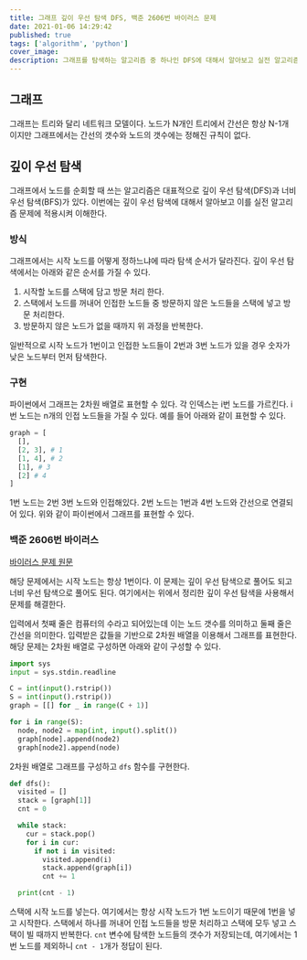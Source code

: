 ```yaml
---
title: 그래프 깊이 우선 탐색 DFS, 백준 2606번 바이러스 문제
date: 2021-01-06 14:29:42
published: true
tags: ['algorithm', 'python']
cover_image:
description: 그래프를 탐색하는 알고리즘 중 하나인 DFS에 대해서 알아보고 실전 알고리즘 문제에 적용하기
---
```


## 그래프

그래프는 트리와 달리 네트워크 모델이다. 노드가 N개인 트리에서 간선은 항상 N-1개 이지만 그래프에서는 간선의 갯수와 노드의 갯수에는 정해진 규칙이 없다.

## 깊이 우선 탐색

그래프에서 노드를 순회할 때 쓰는 알고리즘은 대표적으로 깊이 우선 탐색(DFS)과 너비 우선 탐색(BFS)가 있다. 이번에는 깊이 우선 탐색에 대해서 알아보고 이를 실전 알고리즘 문제에 적용시켜 이해한다.

### 방식

그래프에서는 시작 노드를 어떻게 정하느냐에 따라 탐색 순서가 달라진다. 깊이 우선 탐색에서는 아래와 같은 순서를 가질 수 있다.

1. 시작할 노드를 스택에 담고 방문 처리 한다.
2. 스택에서 노드를 꺼내어 인접한 노드들 중 방문하지 않은 노드들을 스택에 넣고 방문 처리한다.
3. 방문하지 않은 노드가 없을 때까지 위 과정을 반복한다.

일반적으로 시작 노드가 1번이고 인접한 노드들이 2번과 3번 노드가 있을 경우 숫자가 낮은 노드부터 먼저 탐색한다.

### 구현

파이썬에서 그래프는 2차원 배열로 표현할 수 있다. 각 인덱스는 i번 노드를 가르킨다. i번 노드는 n개의 인접 노드들을 가질 수 있다. 예를 들어 아래와 같이 표현할 수 있다.

```py
graph = [
  [],
  [2, 3], # 1
  [1, 4], # 2
  [1], # 3
  [2] # 4
]
```

1번 노드는 2번 3번 노드와 인접해있다. 2번 노드는 1번과 4번 노드와 간선으로 연결되어 있다. 위와 같이 파이썬에서 그래프를 표현할 수 있다.

### 백준 2606번 바이러스

[바이러스 문제 원문](https://www.acmicpc.net/problem/2606)

해당 문제에서는 시작 노드는 항상 1번이다. 이 문제는 깊이 우선 탐색으로 풀어도 되고 너비 우선 탐색으로 풀어도 된다. 여기에서는 위에서 정리한 깊이 우선 탐색을 사용해서 문제를 해결한다.

입력에서 첫째 줄은 컴퓨터의 수라고 되어있는데 이는 노드 갯수를 의미하고 둘째 줄은 간선을 의미한다. 입력받은 값들을 기반으로 2차원 배열을 이용해서 그래프를 표현한다. 해당 문제는 2차원 배열로 구성하면 아래와 같이 구성할 수 있다.

```py
import sys
input = sys.stdin.readline

C = int(input().rstrip())
S = int(input().rstrip())
graph = [[] for _ in range(C + 1)]

for i in range(S):
  node, node2 = map(int, input().split())
  graph[node].append(node2)
  graph[node2].append(node)
```

2차원 배열로 그래프를 구성하고 `dfs` 함수를 구현한다.

```py
def dfs():
  visited = []
  stack = [graph[1]]
  cnt = 0

  while stack:
    cur = stack.pop()
    for i in cur:
      if not i in visited:
        visited.append(i)
        stack.append(graph[i])
        cnt += 1

  print(cnt - 1)
```

스택에 시작 노드를 넣는다. 여기에서는 항상 시작 노드가 1번 노드이기 때문에 1번을 넣고 시작한다. 스택에서 하나를 꺼내어 인접 노드들을 방문 처리하고 스택에 모두 넣고 스택이 빌 때까지 반복한다. `cnt` 변수에 탐색한 노드들의 갯수가 저장되는데, 여기에서는 1번 노드를 제외하니 `cnt - 1`개가 정답이 된다.
